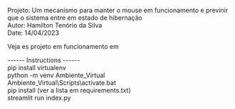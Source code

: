 Projeto: Um mecanismo para manter o mouse em funcionamento e previnir que o sistema entre em estado de hibernação  
Autor: Hamilton Tenório da Silva  
Date: 14/04/2023  

Veja es projeto em funcionamento em 

------ Instructions ------  
pip install virtualenv  
python -m venv Ambiente_Virtual  
Ambiente_Virtual\Scripts\activate.bat  
pip install <packages> (ver a lista em requirements.txt)   
streamlit run index.py    
